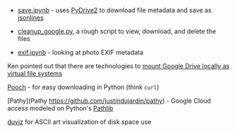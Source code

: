 

- [save.ipynb](save.ipynb) - uses [PyDrive2](https://pypi.org/project/PyDrive2/) to download file metadata and save as [jsonlines](https://jsonlines.org)

- [cleanup_google.py](cleanup_google.py), a rough script to view, download, and delete the files

- [exif.ipynb](exif.ipynb) - looking at photo EXIF metadata 

Ken pointed out that there are technologies to 
[mount Google Drive locally as virtual file systems](https://ostechnix.com/how-to-mount-google-drive-locally-as-virtual-file-system-in-linux/)

[Pooch](https://www.fatiando.org/pooch/v1.6.0/index.html) - for easy downloading in Python (think `curl`)

[Pathy](Pathy https://github.com/justindujardin/pathy) - Google Cloud access modeled on Python's [Pathlib](https://docs.python.org/3/library/pathlib.html)

[duviz](https://github.com/soxofaan/duviz) for ASCII art visualization of disk space use


